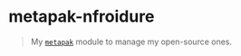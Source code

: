 # metapak-nfroidure
> My [`metapak`](https://github.com/nfroidure/metapak) module to manage my open-source ones.
